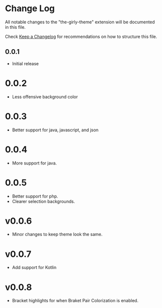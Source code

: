 # Change Log
All notable changes to the "the-girly-theme" extension will be documented in this file.

Check [Keep a Changelog](http://keepachangelog.com/) for recommendations on how to structure this file.

## 0.0.1
- Initial release

# 0.0.2
- Less offensive background color

# 0.0.3
- Better support for java, javascript, and json

# 0.0.4
- More support for java.

# 0.0.5
- Better support for php.
- Clearer selection backgrounds.

# v0.0.6
- Minor changes to keep theme look the same.

# v0.0.7
- Add support for Kotlin

# v0.0.8
- Bracket highlights for when Braket Pair Colorization is enabled.
